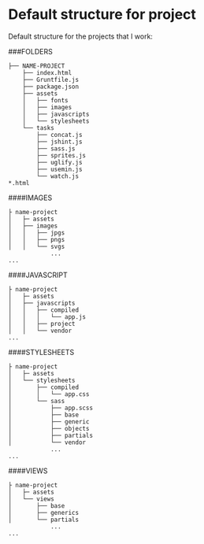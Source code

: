 # Default structure for project
Default structure for the projects that I work:

###FOLDERS
``` 
├── NAME-PROJECT
    ├── index.html
    ├── Gruntfile.js
    ├── package.json
    ├── assets
    │   ├── fonts
    │   ├── images
    │   ├── javascripts
    │   └── stylesheets
    └── tasks
        ├── concat.js
        ├── jshint.js
        ├── sass.js
        ├── sprites.js
        ├── uglify.js
        ├── usemin.js
        └── watch.js
*.html
```

####IMAGES
``` 
├ name-project
│   ├─ assets
│   ├── images
│   │   ├── jpgs
│   │   ├── pngs
│   │   └── svgs           
            ...           
...
``` 

####JAVASCRIPT
``` 
├ name-project
│   ├─ assets
│   ├── javascripts
│   │   ├── compiled
│   │   │   └── app.js
│   │   ├── project
│   │   └── vendor
...
```

####STYLESHEETS
``` 
├ name-project
│   ├─ assets
│   └── stylesheets
│       ├── compiled
│       │   └── app.css
│       └── sass
│           ├── app.scss
│           ├── base
│           ├── generic
│           ├── objects
│           ├── partials
│           └── vendor            
            ...           
...
``` 

####VIEWS
``` 
├ name-project
│   ├─ assets
│   └── views
│       ├── base
│       ├── generics
│       └── partials          
            ...           
...
``` 
